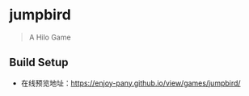 # jumpbird

> A Hilo Game

## Build Setup

* 在线预览地址：https://enjoy-pany.github.io/view/games/jumpbird/
